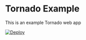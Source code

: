 Tornado Example
===============

This is an example Tornado web app

[![Deploy](https://www.herokucdn.com/deploy/button.png)](https://heroku.com/deploy?template=https://github.com/adamar/tornado-example)



